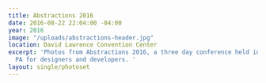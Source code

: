 ```yaml
---
title: Abstractions 2016
date: 2016-08-22 22:04:00 -04:00
year: 2016
image: "/uploads/abstractions-header.jpg"
location: David Lawrence Convention Center
excerpt: 'Photos from Abstractions 2016, a three day conference held in Pittsburgh,
  PA for designers and developers. '
layout: single/photoset
---
```


